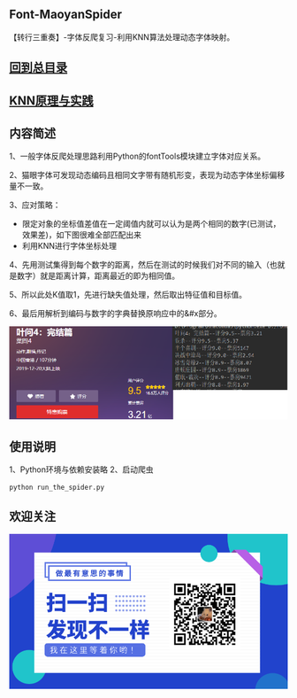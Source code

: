## Font-MaoyanSpider
【转行三重奏】-字体反爬复习-利用KNN算法处理动态字体映射。

## [回到总目录](https://github.com/LeoLin9527/ZSpider)
## [KNN原理与实践](http://fishmoon.xyz/2019/12/22/%E6%9C%BA%E5%99%A8%E5%AD%A6%E4%B9%A0-KNN%E5%8E%9F%E7%90%86%E4%B8%8E%E5%AE%9E%E8%B7%B5/)

## 内容简述
1、一般字体反爬处理思路利用Python的fontTools模块建立字体对应关系。

2、猫眼字体可发现动态编码且相同文字带有随机形变，表现为动态字体坐标偏移量不一致。

3、应对策略：
- 限定对象的坐标值差值在一定阈值内就可以认为是两个相同的数字(已测试，效果差)，如下图很难全部匹配出来
- 利用KNN进行字体坐标处理

4、先用测试集得到每个数字的距离，然后在测试的时候我们对不同的输入（也就是数字）就是距离计算，距离最近的即为相同值。

5、所以此处K值取1，先进行缺失值处理，然后取出特征值和目标值。

6、最后用解析到编码与数字的字典替换原响应中的&#x部分。

![](/Pic/result.png)
## 使用说明
1、Python环境与依赖安装略
2、启动爬虫
```
python run_the_spider.py
```
## 欢迎关注
![](/Pic/wechat.png)